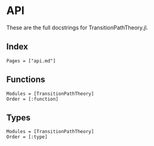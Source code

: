 # API

These are the full docstrings for TransitionPathTheory.jl.

## Index
```@index
Pages = ["api.md"]
```

## Functions
```@autodocs
Modules = [TransitionPathTheory]
Order = [:function]
``` 

## Types
```@autodocs
Modules = [TransitionPathTheory]
Order = [:type]
``` 

<!-- ## Constants
```@autodocs
Modules = [TransitionPathTheory]
Order = [:constant]
```  -->